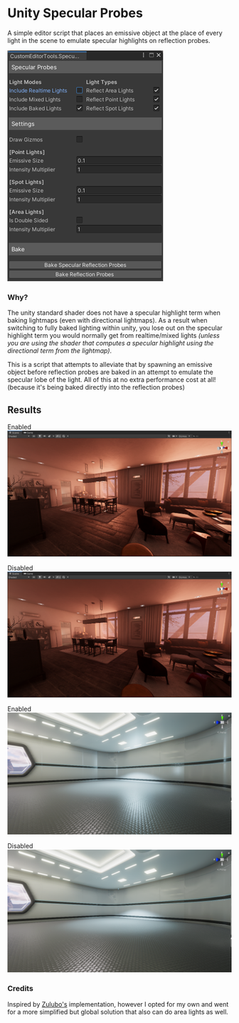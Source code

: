 # Unity Specular Probes
A simple editor script that places an emissive object at the place of every light in the scene to emulate specular highlights on reflection probes.

![window](GithubContent/window.png)

### Why?
The unity standard shader does not have a specular highlight term when baking lightmaps (even with directional lightmaps). As a result when switching to fully baked lighting within unity, you lose out on the specular highlight term you would normally get from realtime/mixed lights *(unless you are using the shader that computes a specular highlight using the directional term from the lightmap)*. 

This is a script that attempts to alleviate that by spawning an emissive object before reflection probes are baked in an attempt to emulate the specular lobe of the light. All of this at no extra performance cost at all! (because it's being baked directly into the reflection probes)

## Results

Enabled
![result1-on](GithubContent/result1-on.png)

Disabled
![result1-off](GithubContent/result1-off.png)

Enabled
![result2-on](GithubContent/result2-on.png)

Disabled
![result2-off](GithubContent/result2-off.png)

### Credits
Inspired by [Zulubo's](https://github.com/zulubo/SpecularProbes) implementation, however I opted for my own and went for a more simplified but global solution that also can do area lights as well.
